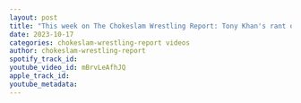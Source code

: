 ```yaml
---
layout: post
title: "This week on The Chokeslam Wrestling Report: Tony Khan's rant on Twitter!! #shorts #tonykhan #aew"
date: 2023-10-17
categories: chokeslam-wrestling-report videos
author: chokeslam-wrestling-report
spotify_track_id: 
youtube_video_id: mBrvLeAfhJQ
apple_track_id: 
youtube_metadata: 
---
```

